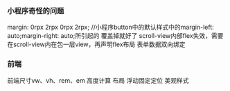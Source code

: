
### 小程序奇怪的问题
margin: 0rpx 2rpx 0rpx 2rpx; //小程序button中的默认样式中的margin-left: auto;margin-right: auto;所引起的 覆盖掉就好了
scroll-view内部flex失效，需要在scroll-view内在包一层view，再声明flex布局
表单数据双向绑定

### 前端
前端尺寸vw、vh、rem、em
高度计算
布局
浮动固定定位
美观样式

